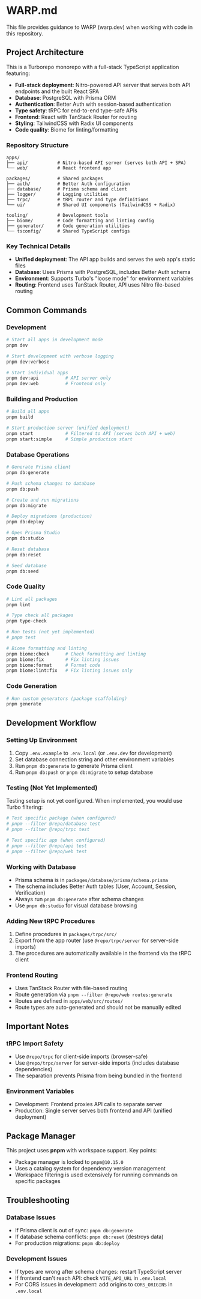 # WARP.md

This file provides guidance to WARP (warp.dev) when working with code in this repository.

## Project Architecture

This is a Turborepo monorepo with a full-stack TypeScript application featuring:

- **Full-stack deployment**: Nitro-powered API server that serves both API endpoints and the built React SPA
- **Database**: PostgreSQL with Prisma ORM
- **Authentication**: Better Auth with session-based authentication
- **Type safety**: tRPC for end-to-end type-safe APIs
- **Frontend**: React with TanStack Router for routing
- **Styling**: TailwindCSS with Radix UI components
- **Code quality**: Biome for linting/formatting

### Repository Structure

```
apps/
├── api/           # Nitro-based API server (serves both API + SPA)
└── web/           # React frontend app

packages/          # Shared packages
├── auth/          # Better Auth configuration
├── database/      # Prisma schema and client
├── logger/        # Logging utilities
├── trpc/          # tRPC router and type definitions
└── ui/            # Shared UI components (TailwindCSS + Radix)

tooling/           # Development tools
├── biome/         # Code formatting and linting config
├── generator/     # Code generation utilities
└── tsconfig/      # Shared TypeScript configs
```

### Key Technical Details

- **Unified deployment**: The API app builds and serves the web app's static files
- **Database**: Uses Prisma with PostgreSQL, includes Better Auth schema
- **Environment**: Supports Turbo's "loose mode" for environment variables
- **Routing**: Frontend uses TanStack Router, API uses Nitro file-based routing

## Common Commands

### Development
```bash
# Start all apps in development mode
pnpm dev

# Start development with verbose logging
pnpm dev:verbose

# Start individual apps
pnpm dev:api          # API server only
pnpm dev:web          # Frontend only
```

### Building and Production
```bash
# Build all apps
pnpm build

# Start production server (unified deployment)
pnpm start            # Filtered to API (serves both API + web)
pnpm start:simple     # Simple production start
```

### Database Operations
```bash
# Generate Prisma client
pnpm db:generate

# Push schema changes to database
pnpm db:push

# Create and run migrations
pnpm db:migrate

# Deploy migrations (production)
pnpm db:deploy

# Open Prisma Studio
pnpm db:studio

# Reset database
pnpm db:reset

# Seed database
pnpm db:seed
```

### Code Quality
```bash
# Lint all packages
pnpm lint

# Type check all packages
pnpm type-check

# Run tests (not yet implemented)
# pnpm test

# Biome formatting and linting
pnpm biome:check      # Check formatting and linting
pnpm biome:fix        # Fix linting issues
pnpm biome:format     # Format code
pnpm biome:lint:fix   # Fix linting issues only
```

### Code Generation
```bash
# Run custom generators (package scaffolding)
pnpm generate
```

## Development Workflow

### Setting Up Environment
1. Copy `.env.example` to `.env.local` (or `.env.dev` for development)
2. Set database connection string and other environment variables
3. Run `pnpm db:generate` to generate Prisma client
4. Run `pnpm db:push` or `pnpm db:migrate` to setup database

### Testing (Not Yet Implemented)
Testing setup is not yet configured. When implemented, you would use Turbo filtering:
```bash
# Test specific package (when configured)
# pnpm --filter @repo/database test
# pnpm --filter @repo/trpc test

# Test specific app (when configured)
# pnpm --filter @repo/api test
# pnpm --filter @repo/web test
```

### Working with Database
- Prisma schema is in `packages/database/prisma/schema.prisma`
- The schema includes Better Auth tables (User, Account, Session, Verification)
- Always run `pnpm db:generate` after schema changes
- Use `pnpm db:studio` for visual database browsing

### Adding New tRPC Procedures
1. Define procedures in `packages/trpc/src/`
2. Export from the app router (use `@repo/trpc/server` for server-side imports)
3. The procedures are automatically available in the frontend via the tRPC client

### Frontend Routing
- Uses TanStack Router with file-based routing
- Route generation via `pnpm --filter @repo/web routes:generate`
- Routes are defined in `apps/web/src/routes/`
- Route types are auto-generated and should not be manually edited

## Important Notes

### tRPC Import Safety
- Use `@repo/trpc` for client-side imports (browser-safe)
- Use `@repo/trpc/server` for server-side imports (includes database dependencies)
- The separation prevents Prisma from being bundled in the frontend

### Environment Variables
- Development: Frontend proxies API calls to separate server
- Production: Single server serves both frontend and API (unified deployment)

## Package Manager

This project uses **pnpm** with workspace support. Key points:
- Package manager is locked to `pnpm@10.15.0`
- Uses a catalog system for dependency version management
- Workspace filtering is used extensively for running commands on specific packages

## Troubleshooting

### Database Issues
- If Prisma client is out of sync: `pnpm db:generate`
- If database schema conflicts: `pnpm db:reset` (destroys data)
- For production migrations: `pnpm db:deploy`

### Development Issues
- If types are wrong after schema changes: restart TypeScript server
- If frontend can't reach API: check `VITE_API_URL` in `.env.local`
- For CORS issues in development: add origins to `CORS_ORIGINS` in `.env.local`
